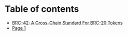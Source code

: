 # Table of contents

* [BRC-42: A Cross-Chain Standard For BRC-20 Tokens](README.md)
* [Page 1](page-1.md)
